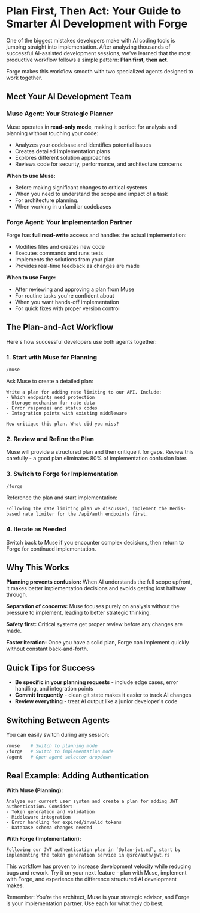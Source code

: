 # Plan First, Then Act: Your Guide to Smarter AI Development with Forge

One of the biggest mistakes developers make with AI coding tools is jumping straight into implementation. After analyzing thousands of successful AI-assisted development sessions, we've learned that the most productive workflow follows a simple pattern: **Plan first, then act**.

Forge makes this workflow smooth with two specialized agents designed to work together.

## Meet Your AI Development Team

### Muse Agent: Your Strategic Planner

Muse operates in **read-only mode**, making it perfect for analysis and planning without touching your code:

- Analyzes your codebase and identifies potential issues
- Creates detailed implementation plans
- Explores different solution approaches
- Reviews code for security, performance, and architecture concerns

**When to use Muse:**
- Before making significant changes to critical systems
- When you need to understand the scope and impact of a task
- For architecture planning.
- When working in unfamiliar codebases

### Forge Agent: Your Implementation Partner

Forge has **full read-write access** and handles the actual implementation:

- Modifies files and creates new code
- Executes commands and runs tests
- Implements the solutions from your plan
- Provides real-time feedback as changes are made

**When to use Forge:**
- After reviewing and approving a plan from Muse
- For routine tasks you're confident about
- When you want hands-off implementation
- For quick fixes with proper version control

## The Plan-and-Act Workflow

Here's how successful developers use both agents together:

### 1. Start with Muse for Planning

```bash
/muse
```

Ask Muse to create a detailed plan:

```
Write a plan for adding rate limiting to our API. Include:
- Which endpoints need protection
- Storage mechanism for rate data  
- Error responses and status codes
- Integration points with existing middleware

Now critique this plan. What did you miss?
```

### 2. Review and Refine the Plan

Muse will provide a structured plan and then critique it for gaps. Review this carefully - a good plan eliminates 80% of implementation confusion later.

### 3. Switch to Forge for Implementation

```bash
/forge
```

Reference the plan and start implementation:

```
Following the rate limiting plan we discussed, implement the Redis-based rate limiter for the /api/auth endpoints first.
```

### 4. Iterate as Needed

Switch back to Muse if you encounter complex decisions, then return to Forge for continued implementation.

## Why This Works

**Planning prevents confusion:** When AI understands the full scope upfront, it makes better implementation decisions and avoids getting lost halfway through.

**Separation of concerns:** Muse focuses purely on analysis without the pressure to implement, leading to better strategic thinking.

**Safety first:** Critical systems get proper review before any changes are made.

**Faster iteration:** Once you have a solid plan, Forge can implement quickly without constant back-and-forth.

## Quick Tips for Success

- **Be specific in your planning requests** - include edge cases, error handling, and integration points
- **Commit frequently** - clean git state makes it easier to track AI changes
- **Review everything** - treat AI output like a junior developer's code

## Switching Between Agents

You can easily switch during any session:

```bash
/muse    # Switch to planning mode
/forge   # Switch to implementation mode  
/agent   # Open agent selector dropdown
```

## Real Example: Adding Authentication

**With Muse (Planning):**
```
Analyze our current user system and create a plan for adding JWT authentication. Consider:
- Token generation and validation
- Middleware integration
- Error handling for expired/invalid tokens
- Database schema changes needed
```

**With Forge (Implementation):**
```
Following our JWT authentication plan in `@plan-jwt.md`, start by implementing the token generation service in @src/auth/jwt.rs
```

This workflow has proven to increase development velocity while reducing bugs and rework. Try it on your next feature - plan with Muse, implement with Forge, and experience the difference structured AI development makes.

Remember: You're the architect, Muse is your strategic advisor, and Forge is your implementation partner. Use each for what they do best.